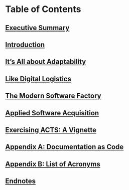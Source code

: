 # Table of Contents

## [Executive Summary](exec-summary.md) 

## [Introduction](introduction.md) 

## [It’s All about Adaptability](adaptability.md)

## [Like Digital Logistics](digital-logistics.md) 

## [The Modern Software Factory](modern-software-factory.md) 

## [Applied Software Acquisition](applied-software-acquisition.md) 

## [Exercising ACTS: A Vignette](exercise-vignette.md) 

## [Appendix A: Documentation as Code](appendix-a.md) 

## [Appendix B: List of Acronyms](appendix-b.md) 

## [Endnotes](endnotes.md)